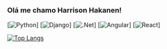### Olá me chamo Harrison Hakanen!

[![Python](https://img.shields.io/badge/Python-3776AB?style=for-the-badge&logo=python&logoColor=white)]
[![Django](https://img.shields.io/badge/Django-092E20?style=for-the-badge&logo=django&logoColor=white)]
[![.Net](https://img.shields.io/badge/.NET-5C2D91?style=for-the-badge&logo=.net&logoColor=white)]
[![Angular](https://img.shields.io/badge/Angular-DD0031?style=for-the-badge&logo=angular&logoColor=white)]
[![React](https://img.shields.io/badge/React-20232A?style=for-the-badge&logo=react&logoColor=61DAFB)]

[![Top Langs](https://github-readme-stats.vercel.app/api/top-langs/?username=anuraghazra&layout=compact)](https://github.com/anuraghazra/github-readme-stats)
